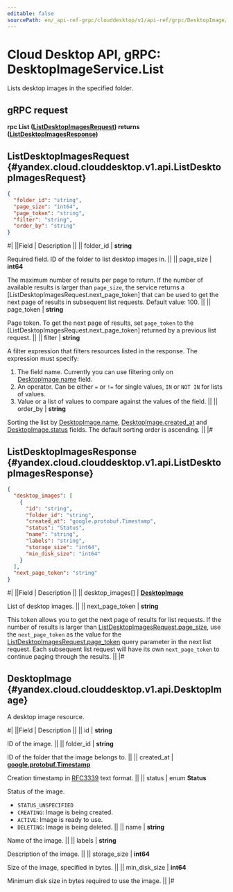 ```yaml
---
editable: false
sourcePath: en/_api-ref-grpc/clouddesktop/v1/api-ref/grpc/DesktopImage/list.md
---
```


# Cloud Desktop API, gRPC: DesktopImageService.List

Lists desktop images in the specified folder.

## gRPC request

**rpc List ([ListDesktopImagesRequest](#yandex.cloud.clouddesktop.v1.api.ListDesktopImagesRequest)) returns ([ListDesktopImagesResponse](#yandex.cloud.clouddesktop.v1.api.ListDesktopImagesResponse))**

## ListDesktopImagesRequest {#yandex.cloud.clouddesktop.v1.api.ListDesktopImagesRequest}

```json
{
  "folder_id": "string",
  "page_size": "int64",
  "page_token": "string",
  "filter": "string",
  "order_by": "string"
}
```

#|
||Field | Description ||
|| folder_id | **string**

Required field. ID of the folder to list desktop images in. ||
|| page_size | **int64**

The maximum number of results per page to return. If the number of available
results is larger than `page_size`,
the service returns a [ListDesktopImagesRequest.next_page_token]
that can be used to get the next page of results in subsequent list requests.
Default value: 100. ||
|| page_token | **string**

Page token. To get the next page of results, set `page_token` to the
[ListDesktopImagesRequest.next_page_token] returned by a previous list request. ||
|| filter | **string**

A filter expression that filters resources listed in the response.
The expression must specify:
1. The field name. Currently you can use filtering only on [DesktopImage.name](#yandex.cloud.clouddesktop.v1.api.DesktopImage) field.
2. An operator. Can be either `=` or `!=` for single values, `IN` or `NOT IN` for lists of values.
3. Value or a list of values to compare against the values of the field. ||
|| order_by | **string**

Sorting the list by [DesktopImage.name](#yandex.cloud.clouddesktop.v1.api.DesktopImage), [DesktopImage.created_at](#yandex.cloud.clouddesktop.v1.api.DesktopImage) and [DesktopImage.status](#yandex.cloud.clouddesktop.v1.api.DesktopImage) fields.
The default sorting order is ascending. ||
|#

## ListDesktopImagesResponse {#yandex.cloud.clouddesktop.v1.api.ListDesktopImagesResponse}

```json
{
  "desktop_images": [
    {
      "id": "string",
      "folder_id": "string",
      "created_at": "google.protobuf.Timestamp",
      "status": "Status",
      "name": "string",
      "labels": "string",
      "storage_size": "int64",
      "min_disk_size": "int64"
    }
  ],
  "next_page_token": "string"
}
```

#|
||Field | Description ||
|| desktop_images[] | **[DesktopImage](#yandex.cloud.clouddesktop.v1.api.DesktopImage)**

List of desktop images. ||
|| next_page_token | **string**

This token allows you to get the next page of results for list requests. If the number of results
is larger than [ListDesktopImagesRequest.page_size](#yandex.cloud.clouddesktop.v1.api.ListDesktopImagesRequest), use
the `next_page_token` as the value
for the [ListDesktopImagesRequest.page_token](#yandex.cloud.clouddesktop.v1.api.ListDesktopImagesRequest) query parameter
in the next list request. Each subsequent list request will have its own
`next_page_token` to continue paging through the results. ||
|#

## DesktopImage {#yandex.cloud.clouddesktop.v1.api.DesktopImage}

A desktop image resource.

#|
||Field | Description ||
|| id | **string**

ID of the image. ||
|| folder_id | **string**

ID of the folder that the image belongs to. ||
|| created_at | **[google.protobuf.Timestamp](https://developers.google.com/protocol-buffers/docs/reference/google.protobuf#timestamp)**

Creation timestamp in [RFC3339](https://www.ietf.org/rfc/rfc3339.txt) text format. ||
|| status | enum **Status**

Status of the image.

- `STATUS_UNSPECIFIED`
- `CREATING`: Image is being created.
- `ACTIVE`: Image is ready to use.
- `DELETING`: Image is being deleted. ||
|| name | **string**

Name of the image. ||
|| labels | **string**

Description of the image. ||
|| storage_size | **int64**

Size of the image, specified in bytes. ||
|| min_disk_size | **int64**

Minimum disk size in bytes required to use the image. ||
|#